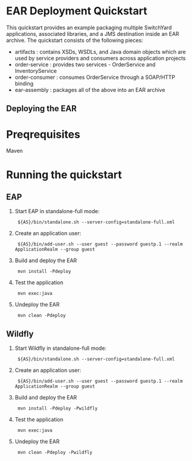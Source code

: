 # EAR Deployment Quickstart

This quickstart provides an example packaging multiple SwitchYard applications, associated libraries, and a JMS destination inside an EAR archive.  The quickstart consists of the following pieces:

* artifacts : contains XSDs, WSDLs, and Java domain objects which are used by service providers and consumers across application projects
* order-service : provides two services - OrderService and InventoryService
* order-consumer : consumes OrderService through a SOAP/HTTP binding
* ear-assembly : packages all of the above into an EAR archive


## Deploying the EAR

Preqrequisites 
==============
Maven


Running the quickstart
======================


EAP
----------
1. Start EAP in standalone-full mode:

        ${AS}/bin/standalone.sh --server-config=standalone-full.xml

2. Create an application user:

        ${AS}/bin/add-user.sh --user guest --password guestp.1 --realm ApplicationRealm --group guest
        
3. Build and deploy the EAR

        mvn install -Pdeploy

4. Test the application

        mvn exec:java

5. Undeploy the EAR

        mvn clean -Pdeploy


Wildfly
----------
1. Start Wildfly in standalone-full mode:

        ${AS}/bin/standalone.sh --server-config=standalone-full.xml

2. Create an application user:

        ${AS}/bin/add-user.sh --user guest --password guestp.1 --realm ApplicationRealm --group guest

3. Build and deploy the EAR

        mvn install -Pdeploy -Pwildfly

4. Test the application

        mvn exec:java

5. Undeploy the EAR

        mvn clean -Pdeploy -Pwildfly

